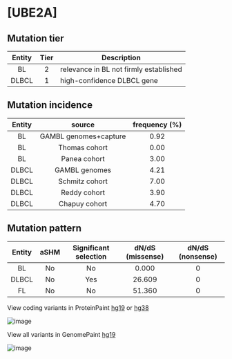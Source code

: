 # [UBE2A]

## Mutation tier

|Entity|Tier|Description                           |
|:------:|:----:|--------------------------------------|
|BL    |2   |relevance in BL not firmly established|
|DLBCL |1   |high-confidence DLBCL gene            |
## Mutation incidence

|Entity|source               |frequency (%)|
|:------:|:---------------------:|:-------------:|
|BL    |GAMBL genomes+capture|0.92         |
|BL    |Thomas cohort        |0.00         |
|BL    |Panea cohort         |3.00         |
|DLBCL |GAMBL genomes        |4.21         |
|DLBCL |Schmitz cohort       |7.00         |
|DLBCL |Reddy cohort         |3.90         |
|DLBCL |Chapuy cohort        |4.70         |

## Mutation pattern

|Entity|aSHM|Significant selection|dN/dS (missense)|dN/dS (nonsense)|
|:------:|:----:|:---------------------:|:----------------:|:----------------:|
|BL    |No  |No                   | 0.000          |0               |
|DLBCL |No  |Yes                  |26.609          |0               |
|FL    |No  |No                   |51.360          |0               |



View coding variants in ProteinPaint [hg19](https://www.bcgsc.ca/downloads/morinlab/GAMBL/test/genes/UBE2A_protein.html)  or [hg38](https://www.bcgsc.ca/downloads/morinlab/GAMBL/test/genes/UBE2A_protein_hg38.html)

![image](../../images/proteinpaint/UBE2A_NM_003336.svg)

View all variants in GenomePaint [hg19](https://www.bcgsc.ca/downloads/morinlab/GAMBL/test/genes/UBE2A.html)

![image](../../images/proteinpaint/UBE2A.svg)
